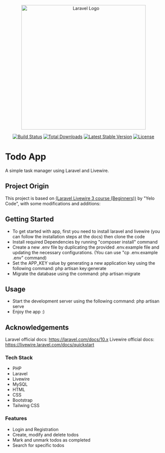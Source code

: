 <p align="center"><a href="https://laravel.com" target="_blank"><img src="https://raw.githubusercontent.com/laravel/art/master/logo-lockup/5%20SVG/2%20CMYK/1%20Full%20Color/laravel-logolockup-cmyk-red.svg" width="400" alt="Laravel Logo"></a></p>

<p align="center">
<a href="https://github.com/laravel/framework/actions"><img src="https://github.com/laravel/framework/workflows/tests/badge.svg" alt="Build Status"></a>
<a href="https://packagist.org/packages/laravel/framework"><img src="https://img.shields.io/packagist/dt/laravel/framework" alt="Total Downloads"></a>
<a href="https://packagist.org/packages/laravel/framework"><img src="https://img.shields.io/packagist/v/laravel/framework" alt="Latest Stable Version"></a>
<a href="https://packagist.org/packages/laravel/framework"><img src="https://img.shields.io/packagist/l/laravel/framework" alt="License"></a>
</p>

# Todo App
A simple task manager using Laravel and Livewire.

## Project Origin

This project is based on <a href="https://www.youtube.com/playlist?list=PLqDySLfPKRn543NM_fTrJRdhjBgsogzSC">(Laravel Livewire 3 course (Beginners))</a> by "Yelo Code", with some modifications and additions:

## Getting Started

* To get started with app, first you need to install laravel and livewire (you can follow the installation steps at the docs) then clone the code
* Install required Dependencies by running "composer install" command
* Create a new .env file by duplicating the provided .env.example file and updating the necessary configurations. (You can use "cp .env.example .env" command)
* Set the APP_KEY value by generating a new application key using the following command: php artisan key:generate
* Migrate the database using the command: php artisan migrate

## Usage

* Start the development server using the following command: php artisan serve
* Enjoy the app :)

## Acknowledgements

Laravel official docs: https://laravel.com/docs/10.x
Livewire official docs: https://livewire.laravel.com/docs/quickstart

### Tech Stack
* PHP
* Laravel
* Livewire
* MySQL
* HTML
* CSS
* Bootstrap
* Tailwing CSS

### Features
* Login and Registration
* Create, modify and delete todos
* Mark and unmark todos as completed
* Search for specific todos
